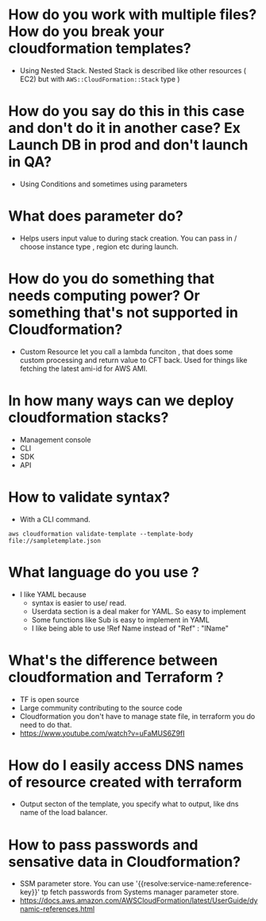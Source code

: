 # How do you work with multiple files? How do you break your cloudformation templates? 
- Using Nested Stack. Nested Stack is described like other resources ( EC2) but with  ```AWS::CloudFormation::Stack``` type ) 

# How do you say do this in this case and don't do it in another case? Ex Launch DB in prod and don't launch in QA? 
- Using Conditions and sometimes using parameters 

# What does parameter do? 
- Helps users input value to during stack creation. You can pass in / choose instance type , region etc during launch. 

# How do you do something that needs computing power? Or something that's not supported in Cloudformation? 
- Custom Resource let you call a lambda funciton , that does some custom processing and return value to CFT back. Used for things like fetching the latest ami-id for AWS AMI. 

# In how many ways can we deploy cloudformation stacks? 
- Management console 
- CLI 
- SDK 
- API 

# How to validate syntax? 
- With a CLI command. 
```
aws cloudformation validate-template --template-body file://sampletemplate.json
```

# What language do you use ? 
- I like YAML because 
  - syntax is easier to use/ read. 
  - Userdata section is a deal maker for YAML. So easy to implement 
  - Some functions like Sub is easy to implement in YAML 
  - I like being able to use !Ref Name instead of "Ref" : "lName" 

# What's the difference between cloudformation and Terraform ? 
- TF is open source
- Large community contributing to the source code 
- Cloudformation you don't have to manage state file, in terraform you do need to do that. 
- https://www.youtube.com/watch?v=uFaMUS6Z9fI


# How do I easily access DNS names of resource created with terraform 
- Output secton of the template, you specify what to output, like dns name of the load balancer. 

# How to pass passwords and sensative data in Cloudformation? 
- SSM parameter store. You can use '{{resolve:service-name:reference-key}}' tp fetch passwords from Systems manager parameter store. 
- https://docs.aws.amazon.com/AWSCloudFormation/latest/UserGuide/dynamic-references.html



